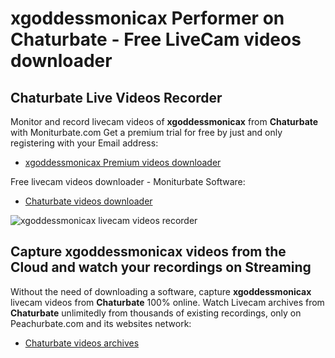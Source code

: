 # xgoddessmonicax Performer on Chaturbate - Free LiveCam videos downloader

## Chaturbate Live Videos Recorder

Monitor and record livecam videos of **xgoddessmonicax** from **Chaturbate** with Moniturbate.com
Get a premium trial for free by just and only registering with your Email address:
* [xgoddessmonicax Premium videos downloader](https://moniturbate.com/request-demo-licence-key.html)

Free livecam videos downloader - Moniturbate Software:
* [Chaturbate videos downloader](https://moniturbate.com/moniturbate-download-software.html)

![xgoddessmonicax livecam videos recorder](https://peachurnet.com/templates/moniturbate-software.png)


## Capture xgoddessmonicax videos from the Cloud and watch your recordings on Streaming

Without the need of downloading a software, capture **xgoddessmonicax** livecam videos from **Chaturbate** 100% online.
Watch Livecam archives from **Chaturbate** unlimitedly from thousands of existing recordings, only on Peachurbate.com and its websites network:
* [Chaturbate videos archives](https://peachurnet.com/)